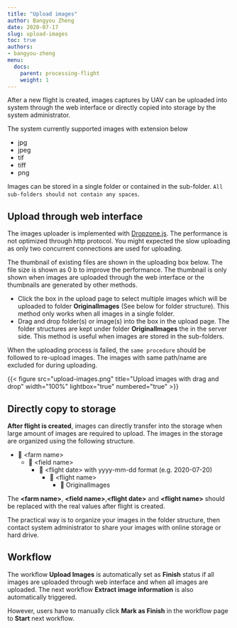 ```yaml
---
title: "Upload images"
author: Bangyou Zheng
date: 2020-07-17
slug: upload-images
toc: true
authors:
- bangyou-zheng
menu:
  docs:
    parent: processing-flight
    weight: 1
---
```


After a new flight is created, images captures by UAV can be uploaded into system through the web interface or directly copied into storage by the system administrator.

The system currently supported images with extension below

* jpg
* jpeg
* tif
* tiff
* png

Images can be stored in a single folder or contained in the sub-folder. `All sub-folders should not contain any spaces`. 

## Upload through web interface

The images uploader is implemented with [Dropzone.js](https://www.dropzonejs.com/). The performance is not optimized through http protocol. You might expected the slow uploading as only two concurrent connections are used for uploading.

The thumbnail of existing files are shown in the uploading box below. The file size is shown as 0 b to improve the performance. The thumbnail is only shown when images are uploaded through the web interface or the thumbnails are generated by other methods. 

* Click the box in the upload page to select multiple images which will be uploaded to folder **OriginalImages** (See below for folder structure). This method only works when all images in a single folder. 
* Drag and drop folder(s) or image(s) into the box in the upload page. The folder structures are kept under folder **OriginalImages** the in the server side. This method is useful when images are stored in the sub-folders. 


When the uploading process is failed, the `same procedure` should be followed to re-upload  images. The images with same path/name are excluded for during uploading. 


{{< figure src="upload-images.png" title="Upload images with drag and drop" width="100%" lightbox="true" numbered="true" >}}





## Directly copy to storage 

**After flight is created**, images can directly transfer into the storage when large amount of images are required to upload. The images in the storage are organized using the following structure. 

- 📁 \<farm name\>
  - 📁 \<field name\>
    - 📁 \<flight date\> with yyyy-mm-dd format (e.g. 2020-07-20)
	  - 📁 \<flight name\>
	    - 📁 OriginalImages

The **\<farm name\>**, **\<field name\>**,**\<flight date\>** and **\<flight name\>** should be replaced with the real values after flight is created.

The practical way is to organize your images in the folder structure, then contact system administrator to share your images with online storage or hard drive. 

## Workflow
The workflow **Upload Images** is automatically set as **Finish** status if all images are uploaded through web interface and when all images are uploaded. The next workflow **Extract image information** is also automatically triggered. 

However, users have to manually click **Mark as Finish** in the workflow page to **Start** next workflow.




